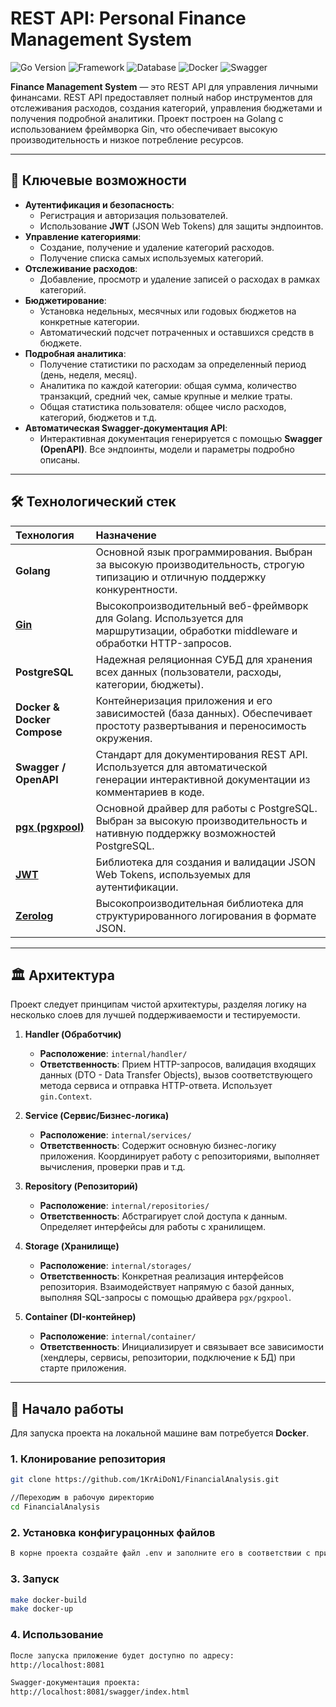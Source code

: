 # REST API: Personal Finance Management System

![Go Version](https://img.shields.io/badge/Go-1.21%2B-blue.svg)
![Framework](https://img.shields.io/badge/Framework-Gin-green.svg)
![Database](https://img.shields.io/badge/Database-PostgreSQL-blue.svg)
![Docker](https://img.shields.io/badge/Docker-Supported-brightgreen.svg)
![Swagger](https://img.shields.io/badge/-Swagger-%2385EA2D?logo=swagger&logoColor=black)

**Finance Management System** — это REST API для управления личными финансами. REST API предоставляет полный набор инструментов для отслеживания расходов, создания категорий, управления бюджетами и получения подробной аналитики. Проект построен на Golang с использованием фреймворка Gin, что обеспечивает высокую производительность и низкое потребление ресурсов.

---

## 🚀 Ключевые возможности

*   **Аутентификация и безопасность**:
    *   Регистрация и авторизация пользователей.
    *   Использование **JWT** (JSON Web Tokens) для защиты эндпоинтов.
*   **Управление категориями**:
    *   Создание, получение и удаление категорий расходов.
    *   Получение списка самых используемых категорий.
*   **Отслеживание расходов**:
    *   Добавление, просмотр и удаление записей о расходах в рамках категорий.
*   **Бюджетирование**:
    *   Установка недельных, месячных или годовых бюджетов на конкретные категории.
    *   Автоматический подсчет потраченных и оставшихся средств в бюджете.
*   **Подробная аналитика**:
    *   Получение статистики по расходам за определенный период (день, неделя, месяц).
    *   Аналитика по каждой категории: общая сумма, количество транзакций, средний чек, самые крупные и мелкие траты.
    *   Общая статистика пользователя: общее число расходов, категорий, бюджетов и т.д.
*   **Автоматическая Swagger-документация API**:
    *   Интерактивная документация генерируется с помощью **Swagger (OpenAPI)**. Все эндпоинты, модели и параметры подробно описаны.

---

## 🛠️ Технологический стек

| Технология | Назначение |
| :--- | :--- |
| **Golang** | Основной язык программирования. Выбран за высокую производительность, строгую типизацию и отличную поддержку конкурентности. |
| **[Gin](https://github.com/gin-gonic/gin)** | Высокопроизводительный веб-фреймворк для Golang. Используется для маршрутизации, обработки middleware и обработки HTTP-запросов. |
| **PostgreSQL** | Надежная реляционная СУБД для хранения всех данных (пользователи, расходы, категории, бюджеты). |
| **Docker & Docker Compose** | Контейнеризация приложения и его зависимостей (база данных). Обеспечивает простоту развертывания и переносимость окружения. |
| **Swagger / OpenAPI** | Стандарт для документирования REST API. Используется для автоматической генерации интерактивной документации из комментариев в коде. |
| **[pgx (pgxpool)](https://pkg.go.dev/github.com/jackc/pgx/v5/pgxpool)** | Основной драйвер для работы с PostgreSQL. Выбран за высокую производительность и нативную поддержку возможностей PostgreSQL. |
| **[JWT](https://pkg.go.dev/github.com/golang-jwt/jwt/v5)** | Библиотека для создания и валидации JSON Web Tokens, используемых для аутентификации. |
| **[Zerolog](https://github.com/rs/zerolog)** | Высокопроизводительная библиотека для структурированного логирования в формате JSON. |

---

## 🏛️ Архитектура

Проект следует принципам чистой архитектуры, разделяя логику на несколько слоев для лучшей поддерживаемости и тестируемости.

1.  **Handler (Обработчик)**
    *   **Расположение**: `internal/handler/`
    *   **Ответственность**: Прием HTTP-запросов, валидация входящих данных (DTO - Data Transfer Objects), вызов соответствующего метода сервиса и отправка HTTP-ответа. Использует `gin.Context`.

2.  **Service (Сервис/Бизнес-логика)**
    *   **Расположение**: `internal/services/`
    *   **Ответственность**: Содержит основную бизнес-логику приложения. Координирует работу с репозиториями, выполняет вычисления, проверки прав и т.д.

3.  **Repository (Репозиторий)**
    *   **Расположение**: `internal/repositories/`
    *   **Ответственность**: Абстрагирует слой доступа к данным. Определяет интерфейсы для работы с хранилищем.

4.  **Storage (Хранилище)**
    *   **Расположение**: `internal/storages/`
    *   **Ответственность**: Конкретная реализация интерфейсов репозитория. Взаимодействует напрямую с базой данных, выполняя SQL-запросы с помощью драйвера `pgx/pgxpool`.

5.  **Container (DI-контейнер)**
    *   **Расположение**: `internal/container/`
    *   **Ответственность**: Инициализирует и связывает все зависимости (хендлеры, сервисы, репозитории, подключение к БД) при старте приложения.
---

## 🏁 Начало работы

Для запуска проекта на локальной машине вам потребуется **Docker**.

### 1. Клонирование репозитория

```bash
git clone https://github.com/1KrAiDoN1/FinancialAnalysis.git

//Переходим в рабочую директорию
cd FinancialAnalysis
```
### 2. Установка конфигурацонных файлов

```bash
В корне проекта создайте файл .env и заполните его в соответствии с примером .env.example
```
### 3. Запуск

```bash
make docker-build
make docker-up
```
### 4. Использование

```bash
После запуска приложение будет доступно по адресу:
http://localhost:8081

Swagger-документация проекта:
http://localhost:8081/swagger/index.html
```
